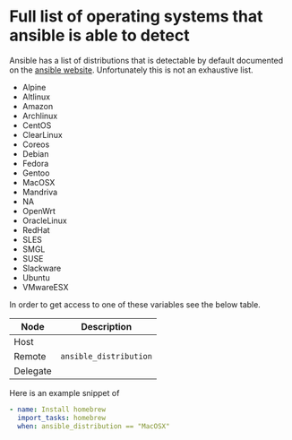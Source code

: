 # Full list of operating systems that ansible is able to detect

Ansible has a list of distributions that is detectable by default documented on the [ansible website]. Unfortunately this is not an exhaustive list.

- Alpine
- Altlinux
- Amazon
- Archlinux
- CentOS
- ClearLinux
- Coreos
- Debian
- Fedora
- Gentoo
- MacOSX
- Mandriva
- NA
- OpenWrt
- OracleLinux
- RedHat
- SLES
- SMGL
- SUSE
- Slackware
- Ubuntu
- VMwareESX

In order to get access to one of these variables see the below table.

| Node     | Description            |
| -------- | ---------------------- |
| Host     |                        |
| Remote   | `ansible_distribution` |
| Delegate |                        |

Here is an example snippet of

```yaml
- name: Install homebrew
  import_tasks: homebrew
  when: ansible_distribution == "MacOSX"
```

[ansible website]: https://docs.ansible.com/ansible/latest/playbook_guide/playbooks_conditionals.html#ansible-distribution
